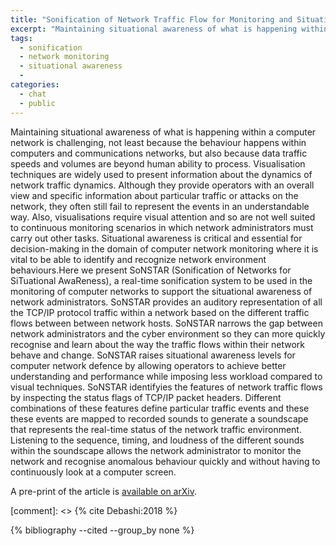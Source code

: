 ```yaml
---
title: "Sonification of Network Traffic Flow for Monitoring and Situational Awareness"
excerpt: "Maintaining situational awareness of what is happening within a computer network is challenging, not least because the behaviour happens within computers and communications networks, but also because data traffic speeds and volumes are beyond human ability to process."
tags:
  - sonification
  - network monitoring
  - situational awareness
  - 
categories:
  - chat
  - public
---
```

Maintaining situational awareness of what is happening within a computer network is
challenging, not least because the behaviour happens within computers and communications
networks, but also because data traffic speeds and volumes are beyond human ability to
process. Visualisation techniques are widely used to present information about the
dynamics of network traffic dynamics. Although they provide operators with an overall
view and specific information about particular traffic or attacks on the network, they
often still fail to represent the events in an understandable way. Also, visualisations
require visual attention and so are not well suited to continuous monitoring scenarios
in which network administrators must carry out other tasks. Situational awareness is
critical and essential for decision-making in the domain of computer network monitoring
where it is vital to be able to identify and recognize network environment
behaviours.Here we present SoNSTAR (Sonification of Networks for SiTuational AwaReness),
a real-time sonification system to be used in the monitoring of computer networks to
support the situational awareness of network administrators. SoNSTAR provides an
auditory representation of all the TCP/IP protocol traffic within a network based on the
different traffic flows between between network hosts. SoNSTAR narrows the gap between
network administrators and the cyber environment so they can more quickly recognise and
learn about the way the traffic flows within their network behave and change. SoNSTAR
raises situational awareness levels for computer network defence by allowing operators
to achieve better understanding and performance while imposing less workload compared to
visual techniques. SoNSTAR identifyies the features of network traffic flows by
inspecting the status flags of TCP/IP packet headers. Different combinations of these
features define particular traffic events and these these events are mapped to recorded
sounds to generate a soundscape that represents the real-time status of the network
traffic environment. Listening to the sequence, timing, and loudness of the different
sounds within the soundscape allows the network administrator to monitor the network and
recognise anomalous behaviour quickly and without having to continuously look at a
computer screen. 

A pre-print of the article is [available on arXiv](http://arxiv.org/abs/1712.07029).

[comment]: <> {% cite Debashi:2018 %}

{% bibliography --cited --group_by none %}

